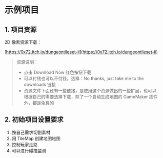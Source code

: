 # 示例项目

## 1. 项目资源

2D 像素资源下载：

[https://0x72.itch.io/dungeontileset-ii](https://0x72.itch.io/dungeontileset-ii)

> 资源说明：
>
> - 点击 Download Now 红色按钮下载
> - 可以付钱也可以不付钱，选择：No thanks, just take me to the downloads 链接
> - 资源文件下面还有一些链接，是使用这个资源做出的一些扩展，也可以根据自己的需要选择下载，除了一个自动生成地图的 GameMaker 插件外，都是免费的

## 2. 初始项目设置要求

1. 按自己需求切割素材
2. 用 TileMap 创建地图地图
3. 控制玩家走路
4. 可以进行碰撞监测
